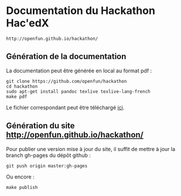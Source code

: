 # Documentation du Hackathon Hac'edX

    http://openfun.github.io/hackathon/

## Génération de la documentation

La documentation peut être générée en local au format pdf :

    git clone https://github.com/openfun/hackathon
    cd hackathon
    sudo apt-get install pandoc texlive texlive-lang-french
    make pdf

Le fichier correspondant peut être téléchargé [ici](https://github.com/openfun/hackathon/raw/regisb/pdfdoc/static/hackathon.pdf).

## Génération du site http://openfun.github.io/hackathon/

Pour publier une version mise à jour du site, il suffit de mettre à jour la branch gh-pages du dépôt github :

    git push origin master:gh-pages

Ou encore :

    make publish
